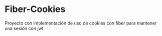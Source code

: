 # Fiber-Cookies
Proyecto con implementación de uso de cookies con fiber para mantener una sesión con jwt
